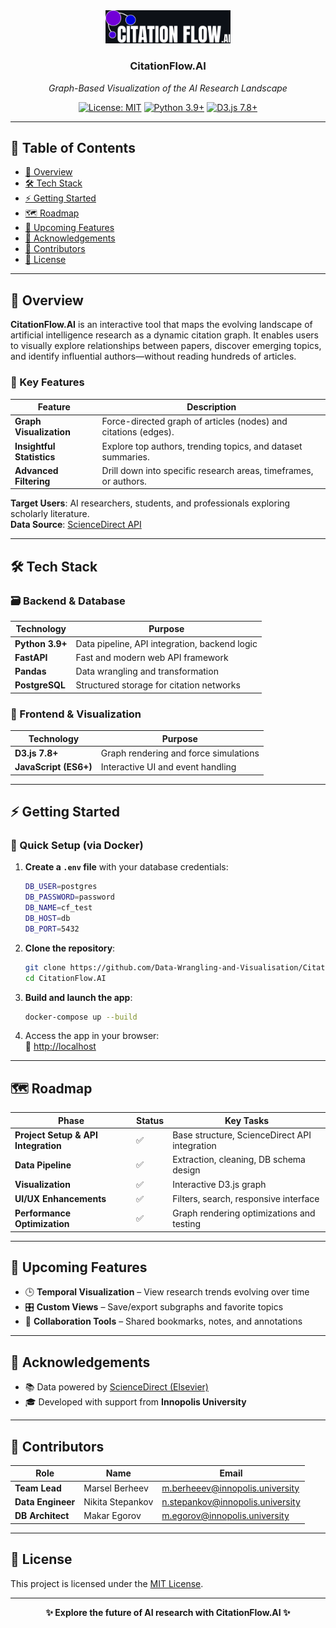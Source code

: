 
<div align="center">
  <img src="logo.svg" alt="CitationFlow.AI Logo" width="200"/>

  <h3><strong>CitationFlow.AI</strong></h3>
  <p><em>Graph-Based Visualization of the AI Research Landscape</em></p>

  [![License: MIT](https://img.shields.io/badge/License-MIT-yellow.svg)](LICENSE)
  [![Python 3.9+](https://img.shields.io/badge/Python-3.9%2B-blue)](https://www.python.org/)
  [![D3.js 7.8+](https://img.shields.io/badge/D3.js-7.8%2B-orange)](https://d3js.org/)
</div>

---

## 📌 Table of Contents  
- [🚀 Overview](#-overview)  
- [🛠️ Tech Stack](#%EF%B8%8F-tech-stack)  
- [⚡ Getting Started](#-getting-started)  
- [🗺️ Roadmap](#%EF%B8%8F-roadmap)  
- [🔮 Upcoming Features](#-upcoming-features)  
- [🙏 Acknowledgements](#-acknowledgements)  
- [👥 Contributors](#-contributors)  
- [📜 License](#-license)  

---

## 🚀 Overview  
**CitationFlow.AI** is an interactive tool that maps the evolving landscape of artificial intelligence research as a dynamic citation graph. It enables users to visually explore relationships between papers, discover emerging topics, and identify influential authors—without reading hundreds of articles.

### 🔑 Key Features  
| Feature              | Description                                                                 |
|----------------------|-----------------------------------------------------------------------------|
| **Graph Visualization** | Force-directed graph of articles (nodes) and citations (edges).              |
| **Insightful Statistics** | Explore top authors, trending topics, and dataset summaries.               |
| **Advanced Filtering** | Drill down into specific research areas, timeframes, or authors.           |

**Target Users**: AI researchers, students, and professionals exploring scholarly literature.  
**Data Source**: [ScienceDirect API](https://www.elsevier.com/solutions/sciencedirect)

---

## 🛠️ Tech Stack  

### 🗃️ Backend & Database  
| Technology     | Purpose                                      |
|----------------|----------------------------------------------|
| **Python 3.9+** | Data pipeline, API integration, backend logic |
| **FastAPI**     | Fast and modern web API framework            |
| **Pandas**      | Data wrangling and transformation            |
| **PostgreSQL**  | Structured storage for citation networks     |

### 🎨 Frontend & Visualization  
| Technology   | Purpose                                      |
|--------------|----------------------------------------------|
| **D3.js 7.8+** | Graph rendering and force simulations        |
| **JavaScript (ES6+)** | Interactive UI and event handling         |

---

## ⚡ Getting Started  

### 🐳 Quick Setup (via Docker)  

1. **Create a `.env` file** with your database credentials:
    ```bash
    DB_USER=postgres
    DB_PASSWORD=password
    DB_NAME=cf_test
    DB_HOST=db
    DB_PORT=5432
    ```

2. **Clone the repository**:
    ```bash
    git clone https://github.com/Data-Wrangling-and-Visualisation/CitationFlow.AI
    cd CitationFlow.AI
    ```

3. **Build and launch the app**:
    ```bash
    docker-compose up --build
    ```

4. Access the app in your browser:  
   🔗 [http://localhost](http://localhost)

---

## 🗺️ Roadmap  

| Phase                     | Status | Key Tasks                                      |
|---------------------------|--------|------------------------------------------------|
| **Project Setup & API Integration** | ✅     | Base structure, ScienceDirect API integration  |
| **Data Pipeline**         | ✅     | Extraction, cleaning, DB schema design         |
| **Visualization**         | ✅     | Interactive D3.js graph                        |
| **UI/UX Enhancements**    | ✅     | Filters, search, responsive interface          |
| **Performance Optimization** | ✅ | Graph rendering optimizations and testing      |

---

## 🔮 Upcoming Features  
- 🕒 **Temporal Visualization** – View research trends evolving over time  
- 🎛️ **Custom Views** – Save/export subgraphs and favorite topics  
- 🤝 **Collaboration Tools** – Shared bookmarks, notes, and annotations  

---

## 🙏 Acknowledgements  
- 📚 Data powered by [ScienceDirect (Elsevier)](https://www.elsevier.com/solutions/sciencedirect)  
- 🎓 Developed with support from **Innopolis University**  

---

## 👥 Contributors  

| Role            | Name              | Email                                  |
|------------------|-------------------|----------------------------------------|
| **Team Lead**     | Marsel Berheev    | m.berheeev@innopolis.university        |
| **Data Engineer** | Nikita Stepankov  | n.stepankov@innopolis.university       |
| **DB Architect**  | Makar Egorov      | m.egorov@innopolis.university          |

---

## 📜 License  
This project is licensed under the [MIT License](LICENSE).  

---

<div align="center">
  <strong>✨ Explore the future of AI research with CitationFlow.AI ✨</strong>
</div>
